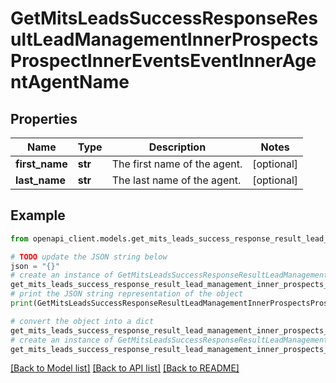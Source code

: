 # GetMitsLeadsSuccessResponseResultLeadManagementInnerProspectsProspectInnerEventsEventInnerAgentAgentName


## Properties

Name | Type | Description | Notes
------------ | ------------- | ------------- | -------------
**first_name** | **str** | The first name of the agent. | [optional] 
**last_name** | **str** | The last name of the agent. | [optional] 

## Example

```python
from openapi_client.models.get_mits_leads_success_response_result_lead_management_inner_prospects_prospect_inner_events_event_inner_agent_agent_name import GetMitsLeadsSuccessResponseResultLeadManagementInnerProspectsProspectInnerEventsEventInnerAgentAgentName

# TODO update the JSON string below
json = "{}"
# create an instance of GetMitsLeadsSuccessResponseResultLeadManagementInnerProspectsProspectInnerEventsEventInnerAgentAgentName from a JSON string
get_mits_leads_success_response_result_lead_management_inner_prospects_prospect_inner_events_event_inner_agent_agent_name_instance = GetMitsLeadsSuccessResponseResultLeadManagementInnerProspectsProspectInnerEventsEventInnerAgentAgentName.from_json(json)
# print the JSON string representation of the object
print(GetMitsLeadsSuccessResponseResultLeadManagementInnerProspectsProspectInnerEventsEventInnerAgentAgentName.to_json())

# convert the object into a dict
get_mits_leads_success_response_result_lead_management_inner_prospects_prospect_inner_events_event_inner_agent_agent_name_dict = get_mits_leads_success_response_result_lead_management_inner_prospects_prospect_inner_events_event_inner_agent_agent_name_instance.to_dict()
# create an instance of GetMitsLeadsSuccessResponseResultLeadManagementInnerProspectsProspectInnerEventsEventInnerAgentAgentName from a dict
get_mits_leads_success_response_result_lead_management_inner_prospects_prospect_inner_events_event_inner_agent_agent_name_from_dict = GetMitsLeadsSuccessResponseResultLeadManagementInnerProspectsProspectInnerEventsEventInnerAgentAgentName.from_dict(get_mits_leads_success_response_result_lead_management_inner_prospects_prospect_inner_events_event_inner_agent_agent_name_dict)
```
[[Back to Model list]](../README.md#documentation-for-models) [[Back to API list]](../README.md#documentation-for-api-endpoints) [[Back to README]](../README.md)


